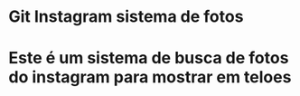 # Git Instagram sistema de fotos
# Este é um sistema de busca de fotos do instagram para mostrar em teloes